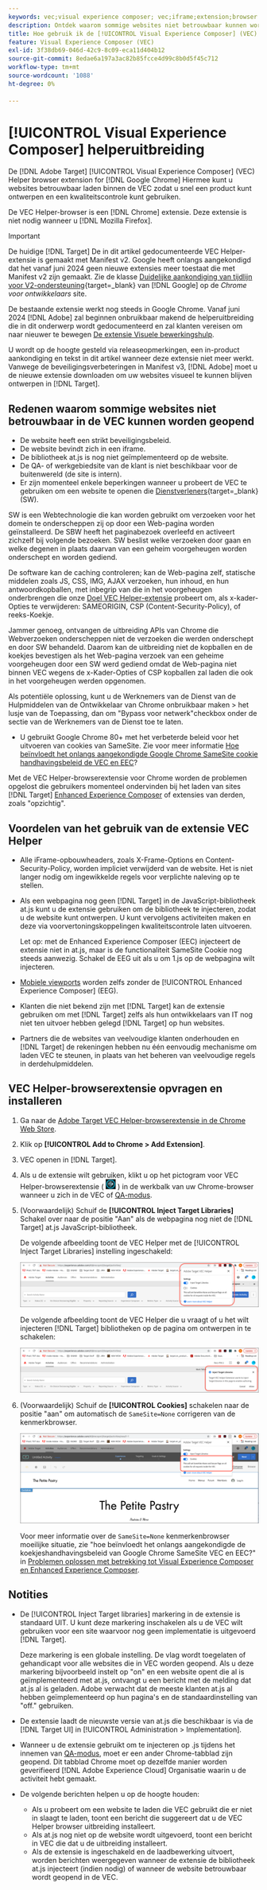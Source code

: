 ```yaml
---
keywords: vec;visual experience composer; vec;iframe;extension;browser
description: Ontdek waarom sommige websites niet betrouwbaar kunnen worden geopend in de [!UICONTROL Visual Experience Composer] (VEC). Met de VEC Helper-browserextensie kunt u websites betrouwbaar laden binnen de VEC.
title: Hoe gebruik ik de [!UICONTROL Visual Experience Composer] (VEC) Helper Extension?
feature: Visual Experience Composer (VEC)
exl-id: 3f38db69-046d-42c9-8c09-eca11d404b12
source-git-commit: 8edae6a197a3ac82b85fcce4d99c8b0d5f45c712
workflow-type: tm+mt
source-wordcount: '1088'
ht-degree: 0%

---
```


# [!UICONTROL Visual Experience Composer] helperuitbreiding

De [!DNL Adobe Target] [!UICONTROL Visual Experience Composer] (VEC) Helper browser extension for [!DNL Google Chrome] Hiermee kunt u websites betrouwbaar laden binnen de VEC zodat u snel een product kunt ontwerpen en een kwaliteitscontrole kunt gebruiken.

De VEC Helper-browser is een [!DNL Chrome] extensie. Deze extensie is niet nodig wanneer u [!DNL Mozilla Firefox].

>[!IMPORTANT]
>
>De huidige [!DNL Target] De in dit artikel gedocumenteerde VEC Helper-extensie is gemaakt met Manifest v2. Google heeft onlangs aangekondigd dat het vanaf juni 2024 geen nieuwe extensies meer toestaat die met Manifest v2 zijn gemaakt. Zie de klasse [Duidelijke aankondiging van tijdlijn voor V2-ondersteuning](https://developer.chrome.com/docs/extensions/develop/migrate/mv2-deprecation-timeline){target=_blank} van [!DNL Google] op de *Chrome voor ontwikkelaars* site.
>
>De bestaande extensie werkt nog steeds in Google Chrome. Vanaf juni 2024 [!DNL Adobe] zal beginnen onbruikbaar makend de helperuitbreiding die in dit onderwerp wordt gedocumenteerd en zal klanten vereisen om naar nieuwer te bewegen [De extensie Visuele bewerkingshulp](/help/main/c-experiences/c-visual-experience-composer/r-troubleshoot-composer/visual-editing-helper-extension.md).
>
U wordt op de hoogte gesteld via releaseopmerkingen, een in-product aankondiging en tekst in dit artikel wanneer deze extensie niet meer werkt. Vanwege de beveiligingsverbeteringen in Manifest v3, [!DNL Adobe] moet u de nieuwe extensie downloaden om uw websites visueel te kunnen blijven ontwerpen in [!DNL Target].

## Redenen waarom sommige websites niet betrouwbaar in de VEC kunnen worden geopend

* De website heeft een strikt beveiligingsbeleid.
* De website bevindt zich in een iframe.
* De bibliotheek at.js is nog niet geïmplementeerd op de website.
* De QA- of werkgebiedsite van de klant is niet beschikbaar voor de buitenwereld (de site is intern).
* Er zijn momenteel enkele beperkingen wanneer u probeert de VEC te gebruiken om een website te openen die [Dienstverleners](https://developer.mozilla.org/en-US/docs/Web/API/Service_Worker_API){target=_blank} (SW).

SW is een Webtechnologie die kan worden gebruikt om verzoeken voor het domein te onderscheppen zij op door een Web-pagina worden geïnstalleerd. De SBW heeft het paginabezoek overleefd en activeert zichzelf bij volgende bezoeken. SW beslist welke verzoeken door gaan en welke degenen in plaats daarvan van een geheim voorgeheugen worden onderschept en worden gediend.

De software kan de caching controleren; kan de Web-pagina zelf, statische middelen zoals JS, CSS, IMG, AJAX verzoeken, hun inhoud, en hun antwoordkopballen, met inbegrip van die in het voorgeheugen onderbrengen die onze [Doel VEC Helper-extensie](/help/main/c-experiences/c-visual-experience-composer/r-troubleshoot-composer/vec-helper-browser-extension.md) probeert om, als x-kader-Opties te verwijderen: SAMEORIGIN, CSP (Content-Security-Policy), of reeks-Koekje.

Jammer genoeg, ontvangen de uitbreiding APIs van Chrome die Webverzoeken onderscheppen niet de verzoeken die werden onderschept en door SW behandeld. Daarom kan de uitbreiding niet de kopballen en de koekjes bevestigen als het Web-pagina verzoek van een geheime voorgeheugen door een SW werd gediend omdat de Web-pagina niet binnen VEC wegens de x-Kader-Opties of CSP kopballen zal laden die ook in het voorgeheugen werden opgenomen.

Als potentiële oplossing, kunt u de Werknemers van de Dienst van de Hulpmiddelen van de Ontwikkelaar van Chrome onbruikbaar maken > het lusje van de Toepassing, dan om &quot;Bypass voor netwerk&quot;checkbox onder de sectie van de Werknemers van de Dienst toe te laten.

* U gebruikt Google Chrome 80+ met het verbeterde beleid voor het uitvoeren van cookies van SameSite. Zie voor meer informatie [Hoe beïnvloedt het onlangs aangekondigde Google Chrome SameSite cookie handhavingsbeleid de VEC en EEC](/help/main/c-experiences/c-visual-experience-composer/r-troubleshoot-composer/issues-related-to-the-visual-experience-composer-vec-and-enhanced-experience-composer-eec.md#samesite)?

Met de VEC Helper-browserextensie voor Chrome worden de problemen opgelost die gebruikers momenteel ondervinden bij het laden van sites [!DNL Target] [Enhanced Experience Composer](/help/main/administrating-target/visual-experience-composer-set-up.md#eec) of extensies van derden, zoals &quot;opzichtig&quot;.

## Voordelen van het gebruik van de extensie VEC Helper

* Alle iFrame-opbouwheaders, zoals X-Frame-Options en Content-Security-Policy, worden impliciet verwijderd van de website. Het is niet langer nodig om ingewikkelde regels voor verplichte naleving op te stellen.
* Als een webpagina nog geen [!DNL Target] in de JavaScript-bibliotheek at.js kunt u de extensie gebruiken om de bibliotheek te injecteren, zodat u de website kunt ontwerpen. U kunt vervolgens activiteiten maken en deze via voorvertoningskoppelingen kwaliteitscontrole laten uitvoeren.

  Let op: met de Enhanced Experience Composer (EEC) injecteert de extensie niet in at.js, maar is de functionaliteit SameSite Cookie nog steeds aanwezig. Schakel de EEG uit als u om 1.js op de webpagina wilt injecteren.

* [Mobiele viewports](/help/main/c-experiences/c-visual-experience-composer/mobile-viewports.md) worden zelfs zonder de [!UICONTROL Enhanced Experience Composer] (EEG).
* Klanten die niet bekend zijn met [!DNL Target] kan de extensie gebruiken om met [!DNL Target] zelfs als hun ontwikkelaars van IT nog niet ten uitvoer hebben gelegd [!DNL Target] op hun websites.
* Partners die de websites van veelvoudige klanten onderhouden en [!DNL Target] de rekeningen hebben nu één eenvoudig mechanisme om laden VEC te steunen, in plaats van het beheren van veelvoudige regels in derdehulpmiddelen.

## VEC Helper-browserextensie opvragen en installeren

1. Ga naar de [Adobe Target VEC Helper-browserextensie in de Chrome Web Store](https://chrome.google.com/webstore/detail/adobe-target-vec-helper/ggjpideecfnbipkacplkhhaflkdjagak).
1. Klik op **[!UICONTROL Add to Chrome > Add Extension]**.
1. VEC openen in [!DNL Target].
1. Als u de extensie wilt gebruiken, klikt u op het pictogram voor VEC Helper-browserextensie ( ![VEC Helper-pictogram](/help/main/c-experiences/c-visual-experience-composer/r-troubleshoot-composer/assets/vec-help-extension.png) ) in de werkbalk van uw Chrome-browser wanneer u zich in de VEC of [QA-modus](/help/main/c-activities/c-activity-qa/activity-qa.md).
1. (Voorwaardelijk) Schuif de **[!UICONTROL Inject Target Libraries]** Schakel over naar de positie &quot;Aan&quot; als de webpagina nog niet de [!DNL Target] at.js JavaScript-bibliotheek.

   De volgende afbeelding toont de VEC Helper met de [!UICONTROL Inject Target Libraries] instelling ingeschakeld:

   ![VEC-helper 1](/help/main/c-experiences/c-visual-experience-composer/r-troubleshoot-composer/assets/vec-help-extension-1.png)

   De volgende afbeelding toont de VEC Helper die u vraagt of u het wilt injecteren [!DNL Target] bibliotheken op de pagina om ontwerpen in te schakelen:

   ![VEC-helper 2](/help/main/c-experiences/c-visual-experience-composer/r-troubleshoot-composer/assets/vec-helper.png)

1. (Voorwaardelijk) Schuif de **[!UICONTROL Cookies]** schakelen naar de positie &quot;aan&quot; om automatisch de `SameSite=None` corrigeren van de kenmerkbrowser.

   ![Kookies in de VEC helperuitbreiding](/help/main/c-experiences/c-visual-experience-composer/r-troubleshoot-composer/assets/cookies-vec-helper.png)

   Voor meer informatie over de `SameSite=None` kenmerkenbrowser moeilijke situatie, zie &quot;hoe beïnvloedt het onlangs aangekondigde de koekjeshandhavingsbeleid van Google Chrome SameSite VEC en EEC?&quot; in [Problemen oplossen met betrekking tot Visual Experience Composer en Enhanced Experience Composer](/help/main/c-experiences/c-visual-experience-composer/r-troubleshoot-composer/issues-related-to-the-visual-experience-composer-vec-and-enhanced-experience-composer-eec.md#samesite).

## Notities

* De [!UICONTROL Inject Target libraries] markering in de extensie is standaard UIT. U kunt deze markering inschakelen als u de VEC wilt gebruiken voor een site waarvoor nog geen implementatie is uitgevoerd [!DNL Target].

  Deze markering is een globale instelling. De vlag wordt toegelaten of gehandicapt voor alle websites die in VEC worden geopend. Als u deze markering bijvoorbeeld instelt op &quot;on&quot; en een website opent die al is geïmplementeerd met at.js, ontvangt u een bericht met de melding dat at.js al is geladen. Adobe verwacht dat de meeste klanten at.js al hebben geïmplementeerd op hun pagina&#39;s en de standaardinstelling van &quot;off.&quot; gebruiken.

* De extensie laadt de nieuwste versie van at.js die beschikbaar is via de [!DNL Target UI] in [!UICONTROL Administration > Implementation].
* Wanneer u de extensie gebruikt om te injecteren op .js tijdens het innemen van [QA-modus](/help/main/c-activities/c-activity-qa/activity-qa.md), moet er een ander Chrome-tabblad zijn geopend. Dit tabblad Chrome moet op dezelfde manier worden geverifieerd [!DNL Adobe Experience Cloud] Organisatie waarin u de activiteit hebt gemaakt.
* De volgende berichten helpen u op de hoogte houden:

   * Als u probeert om een website te laden die VEC gebruikt die er niet in slaagt te laden, toont een bericht die suggereert dat u de VEC Helper browser uitbreiding installeert.
   * Als at.js nog niet op de website wordt uitgevoerd, toont een bericht in VEC die dat u de uitbreiding installeert.
   * Als de extensie is ingeschakeld en de laadbewerking uitvoert, worden berichten weergegeven wanneer de extensie de bibliotheek at.js injecteert (indien nodig) of wanneer de website betrouwbaar wordt geopend in de VEC.
